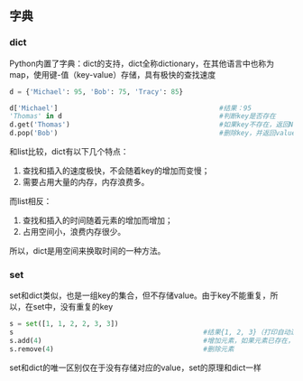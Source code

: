## 字典

### dict

Python内置了字典：dict的支持，dict全称dictionary，在其他语言中也称为map，使用键-值（key-value）存储，具有极快的查找速度

```python
d = {'Michael': 95, 'Bob': 75, 'Tracy': 85}

d['Michael']										#结果：95
'Thomas' in d										#判断key是否存在
d.get('Thomas')										#如果key不存在，返回None
d.pop('Bob')										#删除key，并返回value
```

和list比较，dict有以下几个特点：

1. 查找和插入的速度极快，不会随着key的增加而变慢；
2. 需要占用大量的内存，内存浪费多。

而list相反：

1. 查找和插入的时间随着元素的增加而增加；
2. 占用空间小，浪费内存很少。

所以，dict是用空间来换取时间的一种方法。

### set

set和dict类似，也是一组key的集合，但不存储value。由于key不能重复，所以，在set中，没有重复的key

```python
s = set([1, 1, 2, 2, 3, 3])						
s  							 					#结果{1, 2, 3}（打印自动过滤重复key）
s.add(4)										#增加元素，如果元素已存在，则忽略		
s.remove(4)										#删除元素
```

set和dict的唯一区别仅在于没有存储对应的value，set的原理和dict一样